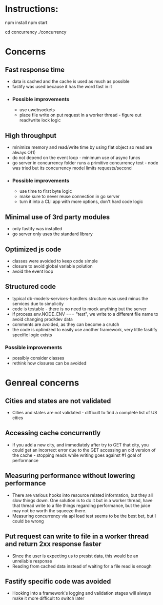 # Instructions:
npm install
npm start

cd concurrency
./concurrency

# Concerns
## Fast response time
* data is cached and the cache is used as much as possible
* fastify was used because it has the word fast in it
* ### Possible improvements
    * use uwebsockets
    * place file write on put request in a worker thread - figure out read/write lock logic
## High throughput
* minimize memory and read/write time by using flat object so read are always O(1)
* do not depend on the event loop - minimum use of async funcs
* go server in concurrency folder runs a primitive concurrency test - node was tried but its concurrency model limits requests/second
* ### Possible improvements
    * use time to first byte logic 
    * make sure to never reuse connection in go server
    * turn it into a CLI app with more options, don't hard code logic
## Minimal use of 3rd party modules
* only fastify was installed
* go server only uses the standard library
## Optimized js code
* classes were avoided to keep code simple
* closure to avoid global variable polution
* avoid the event loop
## Structured code
* typical db-models-services-handlers structure was used minus the services due to simplicity
* code is testable - there is no need to mock anything but the server
* if process.env.NODE_ENV === "test", we write to a different file name to avoid changing prod/dev data
* comments are avoided, as they can become a crutch
* the code is optimized to easily use another framework, very little fasitify specific logic exists
### Possible improvements
* possibly consider classes
* rethink how closures can be avoided


# Genreal concerns
## Cities and states are not validated 
* Cities and states are not validated - difficult to find a complete list of US cities
## Accessing cache concurrently
* If you add a new city, and immediately after try to GET that city, you could get an incorrect error due to the GET accessing an old version of the cache - stopping reads while writing goes against #1 goal of performance
## Measuring performance without lowering performance
* There are various hooks into resource related information, but they all slow things down. One solution is to do it but in a worker thread, have that thread write to a file things regarding performance, but the juice may not be worth the squeeze there.
* Measuring concurrency via api load test seems to be the best bet, but I could be wrong
## Put request can write to file in a worker thread and return 2xx response faster
* Since the user is expecting us to presist data, this would be an unreliable response
* Reading from cached data instead of waiting for a file read is enough
## Fastify specific code was avoided
* Hooking into a framework's logging and validation stages will always make it more difficult to switch later